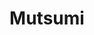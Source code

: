 ---
layout: home

title: Mutsumi
titleTemplate: Personal Serverless Image Gallery

hero:
  name: Mutsumi
  text: Personal Serverless Image Gallery
  tagline: A private image gallery powered by Telegram Bot, Cloudflare Workers, and Workers KV
  actions:
    - theme: brand
      text: Get Started
      link: /guide/
    - theme: alt
      text: View on GitHub
      link: https://github.com/Slinetrac/mutsumi

features:
  - title: Serverless Architecture
    details: Built on Cloudflare Workers for scalable, cost-effective hosting
  - title: Telegram Integration
    details: Upload images directly from Telegram with the dedicated bot
  - title: Private by Design
    details: Only the owner can upload images, ensuring your gallery remains private
  - title: Modern Web Interface
    details: Beautiful, responsive gallery interface built with Nuxt.js and Tailwind CSS
  - title: Global CDN
    details: Images served through Cloudflare's global network for fast loading
  - title: Easy Deployment
    details: Simple setup and deployment process with clear documentation
---